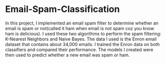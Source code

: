 # Email-Spam-Classification
In this project, I implemented an email spam filter to determine whether an email is spam or not(called it ham when email is not spam coz you know ham is delicious). I used these two algorithms to perform the spam filtering: K-Nearest Neighbors and Naive Bayes. The data I used is the Enron email dataset that contains about 34,000 emails. I trained the Enron data on both classifiers and compared their performance. The models I created were then used to predict whether a new email was spam or ham.
